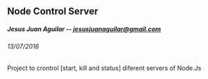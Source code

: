 ## Node Control Server
##### Jesus Juan Aguilar -- jesusjuanaguilar@gmail.com
###### 13/07/2016

Project to crontrol [start, kill and status] diferent servers of Node.Js